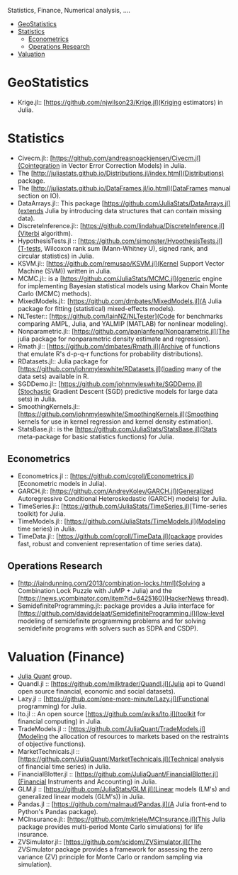 Statistics, Finance, Numerical analysis, ....

* [GeoStatistics](#geostatistics)
* [Statistics](#statistics)
    * [Econometrics](#econometrics) 
    * [Operations Research](#operations-research)
* [Valuation](#valuation)


# GeoStatistics 
* Krige.jl:: [https://github.com/njwilson23/Krige.jl](Kriging estimators) in Julia.


# Statistics
* Civecm.jl:: [https://github.com/andreasnoackjensen/Civecm.jl](Cointegration in Vector Error Correction Models) in Julia.
* The [http://juliastats.github.io/Distributions.jl/index.html](Distributions) package.
* The [http://juliastats.github.io/DataFrames.jl/io.html](DataFrames manual section on IO).
* DataArrays.jl:: This package [https://github.com/JuliaStats/DataArrays.jl](extends Julia by introducing data structures that can contain missing data).
* DiscreteInference.jl:: [https://github.com/lindahua/DiscreteInference.jl](Viterbi algorithm).
* HypothesisTests.jl :: [https://github.com/simonster/HypothesisTests.jl](T-tests, Wilcoxon rank sum (Mann-Whitney U), signed rank, and circular statistics) in Julia.
* KSVM.jl:: [https://github.com/remusao/KSVM.jl](Kernel Support Vector Machine (SVM)) written in Julia.
* MCMC.jl:: is a [https://github.com/JuliaStats/MCMC.jl](generic engine for implementing Bayesian statistical models using Markov Chain Monte Carlo (MCMC) methods). 
* MixedModels.jl:: [https://github.com/dmbates/MixedModels.jl](A Julia package for fitting (statistical) mixed-effects models).
* NLTester:: [https://github.com/IainNZ/NLTester](Code for benchmarks comparing AMPL, Julia, and YALMIP (MATLAB) for nonlinear modeling).
* Nonparametric.jl:: [https://github.com/panlanfeng/Nonparametric.jl](The julia package for nonparametric density estimate and regression).
* Rmath.jl:: [https://github.com/dmbates/Rmath.jl](Archive of functions that emulate R's d-p-q-r functions for probability distributions).
* RDatasets.jl:: Julia package for [https://github.com/johnmyleswhite/RDatasets.jl](loading many of the data sets) available in R.
* SGDDemo.jl:: [https://github.com/johnmyleswhite/SGDDemo.jl](Stochastic Gradient Descent (SGD) predictive models for large data sets) in Julia.
* SmoothingKernels.jl:: [https://github.com/johnmyleswhite/SmoothingKernels.jl](Smoothing kernels for use in kernel regression and kernel density estimation).
* StatsBase.jl:: is the [https://github.com/JuliaStats/StatsBase.jl](Stats meta-package for basic statistics functions) for Julia.


## Econometrics 
* Econometrics.jl :: [https://github.com/cgroll/Econometrics.jl)[Econometric models in Julia).
* GARCH.jl:: [https://github.com/AndreyKolev/GARCH.jl](Generalized Autoregressive Conditional Heteroskedastic (GARCH) models) for Julia.
* TimeSeries.jl:: [https://github.com/JuliaStats/TimeSeries.jl)[Time-series toolkit) for Julia.
* TimeModels.jl:: [https://github.com/JuliaStats/TimeModels.jl](Modeling time series) in Julia.
* TimeData.jl:: [https://github.com/cgroll/TimeData.jl](package provides fast, robust and convenient representation of time series data).


## Operations Research 
* [http://iaindunning.com/2013/combination-locks.html](Solving a Combination Lock Puzzle with JuMP + Julia) and the [https://news.ycombinator.com/item?id=6425160](HackerNews thread).
* SemidefiniteProgramming.jl:: package provides a Julia interface for [https://github.com/daviddelaat/SemidefiniteProgramming.jl](low-level modeling of semidefinite programming problems and for solving semidefinite programs with solvers such as SDPA and CSDP).


# Valuation (Finance)
* [Julia Quant](https://github.com/JuliaQuant) group.
* Quandl.jl :: [https://github.com/milktrader/Quandl.jl](Julia api to Quandl open source financial, economic and social datasets).
* Lazy.jl :: [https://github.com/one-more-minute/Lazy.jl](Functional programming) for Julia.
* Ito.jl :: An open source [https://github.com/aviks/Ito.jl](toolkit for financial computing) in Julia.
* TradeModels.jl :: [https://github.com/JuliaQuant/TradeModels.jl](Modeling the allocation of resources to markets based on the restraints of objective functions).
* MarketTechnicals.jl :: [https://github.com/JuliaQuant/MarketTechnicals.jl](Technical analysis of financial time series) in Julia.
* FinancialBlotter.jl :: [https://github.com/JuliaQuant/FinancialBlotter.jl](Financial Instruments and Accounting) in Julia.
* GLM.jl :: [https://github.com/JuliaStats/GLM.jl](Linear models (LM's) and generalized linear models (GLM's)) in Julia.
* Pandas.jl :: [https://github.com/malmaud/Pandas.jl](A Julia front-end to Python's Pandas package).
* MCInsurance.jl:: [https://github.com/mkriele/MCInsurance.jl](This Julia package provides multi-period Monte Carlo simulations) for life insurance.
* ZVSimulator.jl:: [https://github.com/scidom/ZVSimulator.jl](The ZVSimulator package provides a framework for assessing the zero variance (ZV) principle for Monte Carlo or random sampling via simulation).


